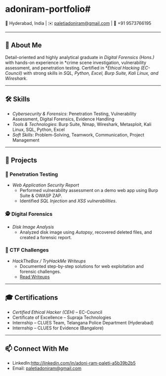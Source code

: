 # adoniram-portfolio# 

📍 Hyderabad, India | ✉️ paletiadoniram@gmail.com | 📱 +91 9573766195  

---

## 🚀 About Me  
Detail-oriented and highly analytical graduate in *Digital Forensics (Hons.)* with hands-on experience in *crime scene investigation, vulnerability assessment, and penetration testing. Certified in **Ethical Hacking (EC-Council)* with strong skills in *SQL, Python, Excel, Burp Suite, Kali Linux, and Wireshark*.  

---

## 🛠️ Skills  
- *Cybersecurity & Forensics*: Penetration Testing, Vulnerability Assessment, Digital Forensics, Evidence Handling  
- *Tools & Technologies*: Burp Suite, Nmap, Wireshark, Metasploit, Kali Linux, SQL, Python, Excel  
- *Soft Skills*: Problem-Solving, Teamwork, Communication, Project Management  

---

## 📂 Projects  

### 🔐 Penetration Testing  
- *Web Application Security Report*  
  - Performed vulnerability assessment on a demo web app using Burp Suite & OWASP ZAP.  
  - Identified *SQL Injection* and *XSS vulnerabilities*.  

### 🕵️ Digital Forensics  
- *Disk Image Analysis*  
  - Analyzed disk image using *Autopsy*, recovered deleted files, and created a forensic report.  

### 🎯 CTF Challenges  
- *HackTheBox / TryHackMe Writeups*  
  - Documented step-by-step solutions for web exploitation and forensic challenges.  
  - [Read Writeups](#)  

---

## 🎓 Certifications  
- *Certified Ethical Hacker (CEH)* – EC-Council  
- Certificate of Excellence – Supraja Technologies  
- Internship – CLUES Team, Telangana Police Department (Hyderabad)  
- Internship – CLUES for Evidence (Bangalore)  

---

## 📫 Connect With Me  
- LinkedIn:http://linkedin.com/in/adoni-ram-paleti-a5b39b2b5  
- Email: paletiadoniram@gmail.com
